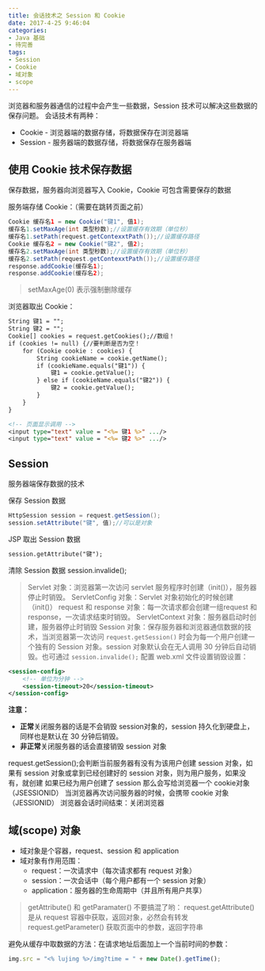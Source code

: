 ```yaml
---
title: 会话技术之 Session 和 Cookie
date: 2017-4-25 9:46:04 
categories: 
- Java 基础
- 待完善
tags: 
- Session
- Cookie
- 域对象
- scope
---
```


浏览器和服务器通信的过程中会产生一些数据，Session 技术可以解决这些数据的保存问题。
会话技术有两种：
- Cookie - 浏览器端的数据存储，将数据保存在浏览器端
- Session - 服务器端的数据存储，将数据保存在服务器端

<!--more-->

## 使用 Cookie 技术保存数据
保存数据，服务器向浏览器写入 Cookie，Cookie 可包含需要保存的数据

服务端存储 Cookie：（需要在跳转页面之前）
```Java
Cookie 缓存名1 = new Cookie("键1", 值1);
缓存名1.setMaxAge(int 类型秒数);//设置缓存有效期（单位秒）
缓存名1.setPath(request.getContexxtPath());//设置缓存路径
Cookie 缓存名2 = new Cookie("键2", 值2);
缓存名2.setMaxAge(int 类型秒数);//设置缓存有效期（单位秒）
缓存名2.setPath(request.getContexxtPath());//设置缓存路径
response.addCookie(缓存名1);
response.addCookie(缓存名2);
```
>setMaxAge(0) 表示强制删除缓存

浏览器取出 Cookie：
```JSP
String 键1 = "";
String 键2 = "";
Cookie[] cookies = request.getCookies();//数组！
if (cookies != null) {//要判断是否为空！
	for (Cookie cookie : cookies) {
		String cookieName = cookie.getName();
		if (cookieName.equals("键1")) {
			键1 = cookie.getValue();
		} else if (cookieName.equals("键2")) {
			键2 = cookie.getValue();
		}
	}
}

<!-- 页面显示调用 -->
<input type="text" value = "<%= 键1 %>" .../>
<input type="text" value = "<%= 键2 %>" .../>
```


## Session
服务器端保存数据的技术

保存 Session 数据
```Java
HttpSession session = request.getSession();
session.setAttribute("键", 值);//可以是对象
```

JSP 取出 Session 数据
```JSP
session.getAttribute("键");
```

清除 Session 数据
session.invalide();


>Servlet 对象：浏览器第一次访问 servlet 服务程序时创建（init()），服务器停止时销毁。
>ServletConfig 对象：Servlet 对象初始化的时候创建（init()）
>request 和 response 对象：每一次请求都会创建一组request 和 response，一次请求结束时销毁。
>ServletContext 对象：服务器启动时创建，服务器停止时销毁
>Session 对象：保存服务器和浏览器通信数据的技术，当浏览器第一次访问 `request.getSession()` 时会为每一个用户创建一个独有的 Session 对象。session 对象默认会在无人调用 30 分钟后自动销毁。也可通过 `session.invalide();` 配置 web.xml 文件设置销毁设置：
```XML
<session-config>
	<!-- 单位为分钟 -->
	<session-timeout>20</session-timeout>
</session-config>
```
**注意：**
- **正常**关闭服务器的话是不会销毁 session对象的，session 持久化到硬盘上，同样也是默认在 30 分钟后销毁。
- **非正常**关闭服务器的话会直接销毁 session 对象

request.getSession();会判断当前服务器有没有为该用户创建 session 对象，如果有 session 对象或拿到已经创建好的 session 对象，则为用户服务，如果没有，就创建
如果已经为用户创建了 session 那么会写给浏览器一个 cookie对象（JSESSIONID）
当浏览器再次访问服务器的时候，会携带 cookie 对象（JESSIONID）
浏览器会话时间结束：关闭浏览器

## 域(scope) 对象
- 域对象是个容器，request、session 和 application
- 域对象有作用范围：
	- request：一次请求中（每次请求都有 request 对象）
	- session：一次会话中（每个用户都有一个 session 对象）
	- application：服务器的生命周期中（并且所有用户共享）

>getAttribute() 和 getParamater() 不要搞混了哟：
>request.getAttribute() 是从 request 容器中获取，返回对象，必然会有转发
>request.getParameter() 获取页面中的参数，返回字符串

避免从缓存中取数据的方法：在请求地址后面加上一个当前时间的参数：
```JavaScript
img.src = "<% lujing %>/img?time = " + new Date().getTime();
```